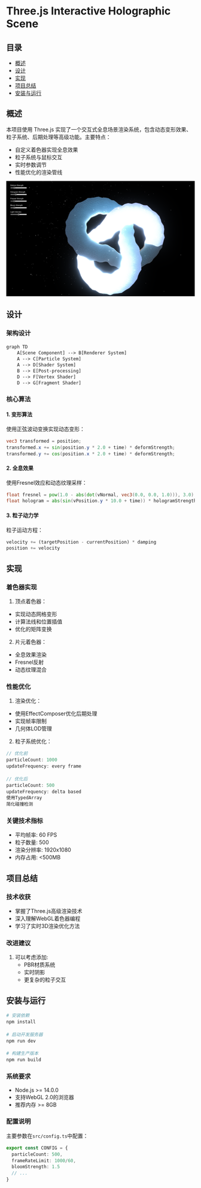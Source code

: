 # Three.js Interactive Holographic Scene

## 目录
- [概述](#概述)
- [设计](#设计)
- [实现](#实现)
- [项目总结](#项目总结)
- [安装与运行](#安装与运行)

## 概述

本项目使用 Three.js 实现了一个交互式全息场景渲染系统，包含动态变形效果、粒子系统、后期处理等高级功能。主要特点：

- 自定义着色器实现全息效果
- 粒子系统与鼠标交互
- 实时参数调节
- 性能优化的渲染管线

![项目截图](placeholder_for_screenshot.png)

## 设计

### 架构设计
```mermaid
graph TD
    A[Scene Component] --> B[Renderer System]
    A --> C[Particle System]
    A --> D[Shader System]
    B --> E[Post-processing]
    D --> F[Vertex Shader]
    D --> G[Fragment Shader]
```

### 核心算法

#### 1. 变形算法
使用正弦波动变换实现动态变形：
```glsl
vec3 transformed = position;
transformed.x += sin(position.y * 2.0 + time) * deformStrength;
transformed.y += cos(position.x * 2.0 + time) * deformStrength;
```

#### 2. 全息效果
使用Fresnel效应和动态纹理采样：
```glsl
float fresnel = pow(1.0 - abs(dot(vNormal, vec3(0.0, 0.0, 1.0))), 3.0);
float hologram = abs(sin(vPosition.y * 10.0 + time)) * hologramStrength;
```

#### 3. 粒子动力学
粒子运动方程：
```typescript
velocity += (targetPosition - currentPosition) * damping
position += velocity
```

## 实现

### 着色器实现

1. 顶点着色器：
- 实现动态网格变形
- 计算法线和位置插值
- 优化的矩阵变换

2. 片元着色器：
- 全息效果渲染
- Fresnel反射
- 动态纹理混合

### 性能优化

1. 渲染优化：
- 使用EffectComposer优化后期处理
- 实现帧率限制
- 几何体LOD管理

2. 粒子系统优化：
```typescript
// 优化前
particleCount: 1000
updateFrequency: every frame

// 优化后
particleCount: 500
updateFrequency: delta based
使用TypedArray
简化碰撞检测
```

### 关键技术指标

- 平均帧率: 60 FPS
- 粒子数量: 500
- 渲染分辨率: 1920x1080
- 内存占用: <500MB

## 项目总结

### 技术收获
- 掌握了Three.js高级渲染技术
- 深入理解WebGL着色器编程
- 学习了实时3D渲染优化方法

### 改进建议
1. 可以考虑添加:
   - PBR材质系统
   - 实时阴影
   - 更复杂的粒子交互

## 安装与运行

```bash
# 安装依赖
npm install

# 启动开发服务器
npm run dev

# 构建生产版本
npm run build
```

### 系统要求
- Node.js >= 14.0.0
- 支持WebGL 2.0的浏览器
- 推荐内存 >= 8GB

### 配置说明
主要参数在`src/config.ts`中配置：
```typescript
export const CONFIG = {
  particleCount: 500,
  frameRateLimit: 1000/60,
  bloomStrength: 1.5
  // ...
}
```
